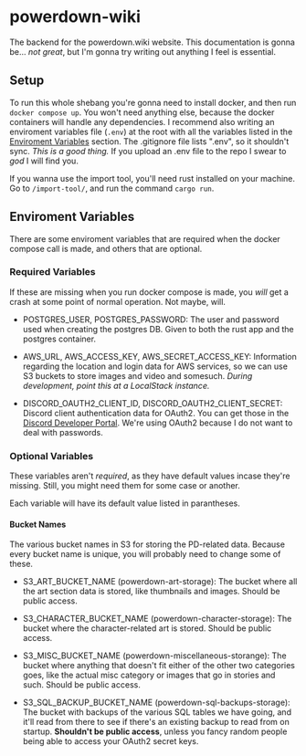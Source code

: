 # powerdown-wiki
The backend for the powerdown.wiki website. This documentation is gonna be... *not great*, but I'm gonna try writing out anything I feel is essential.

## Setup

To run this whole shebang you're gonna need to install docker, and then run `docker compose up`. You won't need anything else, because the docker containers will handle any dependencies. I recommend also writing an enviroment variables file (`.env`) at the root with all the variables listed in the [Enviroment Variables](#enviroment-variables) section. The .gitignore file lists ".env", so it shouldn't sync. *This is a good thing.* If you upload an .env file to the repo I swear to *god* I will find you.

If you wanna use the import tool, you'll need rust installed on your machine. Go to `/import-tool/`, and run the command `cargo run`.

## Enviroment Variables

There are some enviroment variables that are required when the docker compose call is made, and others that are optional.

### Required Variables

If these are missing when you run docker compose is made, you *will* get a crash at some point of normal operation. Not maybe, will.

- POSTGRES_USER, POSTGRES_PASSWORD: The user and password used when creating the postgres DB. Given to both the rust app and the postgres container.

- AWS_URL, AWS_ACCESS_KEY, AWS_SECRET_ACCESS_KEY: Information regarding the location and login data for AWS services, so we can use S3 buckets to store images and video and somesuch. *During development, point this at a LocalStack instance.*

- DISCORD_OAUTH2_CLIENT_ID, DISCORD_OAUTH2_CLIENT_SECRET: Discord client authentication data for OAuth2. You can get those in the [Discord Developer Portal](https://discord.com/developers/applications). We're using OAuth2 because I do not want to deal with passwords.

### Optional Variables

These variables aren't *required*, as they have default values incase they're missing. Still, you might need them for some case or another.

Each variable will have its default value listed in parantheses.

#### Bucket Names

The various bucket names in S3 for storing the PD-related data. Because every bucket name is unique, you will probably need to change some of these.

- S3_ART_BUCKET_NAME (powerdown-art-storage): The bucket where all the art section data is stored, like thumbnails and images. Should be public access.

- S3_CHARACTER_BUCKET_NAME (powerdown-character-storage): The bucket where the character-related art is stored. Should be public access.

- S3_MISC_BUCKET_NAME (powerdown-miscellaneous-storange): The bucket where anything that doesn't fit either of the other two categories goes, like the actual misc category or images that go in stories and such. Should be public access.

- S3_SQL_BACKUP_BUCKET_NAME (powerdown-sql-backups-storage): The bucket with backups of the various SQL tables we have going, and it'll read from there to see if there's an existing backup to read from on startup. **Shouldn't be public access**, unless you fancy random people being able to access your OAuth2 secret keys.
